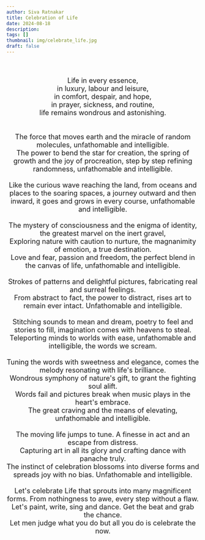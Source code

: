 ```yaml
---
author: Siva Ratnakar
title: Celebration of Life
date: 2024-08-18
description: 
tags: []
thumbnail: img/celebrate_life.jpg
draft: false
---
```

<center>
<font size="4">
<br><br>
Life in every essence,<br>
in luxury, labour and leisure,<br>
in comfort, despair, and hope,<br>
in prayer, sickness, and routine,<br>
life remains wondrous and astonishing.<br>
<br><br>
The force that moves earth and the miracle of random molecules, unfathomable and intelligible.<br>
The power to bend the star for creation, the spring of growth and the joy of procreation, step by step refining randomness, unfathomable and intelligible.<br><br>
Like the curious wave reaching the land, from oceans and places to the soaring spaces,  a journey outward and then inward, it goes and grows in every course, unfathomable and intelligible.<br><br>
The mystery of consciousness and the enigma of identity, the greatest marvel on the inert gravel, <br>Exploring nature with caution to nurture, the magnanimity of emotion, a true destination. <br>Love and fear, passion and freedom, the perfect blend in the canvas of life, unfathomable and intelligible.<br><br>
Strokes of patterns and delightful pictures, fabricating real and surreal feelings. <br>From abstract to fact, the power to distract, rises art to remain ever intact. Unfathomable and intelligible.<br><br>
Stitching sounds to mean and dream, poetry to feel and stories to fill, imagination comes with heavens to steal. <br>Teleporting minds to worlds with ease, unfathomable and intelligible, the words we scream.<br><br>
Tuning the words with sweetness and elegance, comes the melody resonating with life's brilliance. <br>Wondrous symphony of nature's gift, to grant the fighting soul alift. <br>Words fail and pictures break when music plays in the heart's embrace. <br>The great craving and the means of elevating, unfathomable and intelligible.<br><br>
The moving life jumps to tune. A finesse in act and an escape from distress. <br>Capturing art in all its glory and crafting dance with panache truly.<br> The instinct of celebration blossoms into diverse forms and spreads joy with no bias. Unfathomable and intelligible.<br><br>
Let's celebrate Life that sprouts into many magnificent forms. From nothingness to awe, every step without a flaw. <br>Let's paint, write, sing and dance. Get the beat and grab the chance. <br>Let men judge what you do but all you do is celebrate the now.

</font></center>